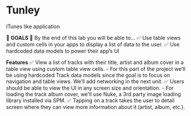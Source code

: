 # Tunley
ITunes like application


**🎯 GOALS 🎯**
By the end of this lab you will be able to...
✅ Use table views and custom cells in your apps to display a list of data to the user.
✅ Use hardcoded data models to power their app’s UI

**Features**
✅ View a list of tracks with their title, artist and album cover in a table view using custom table view cells.
    - For this part of the project we’ll be using hardcoded Track data models since the goal is to focus on navigation and table views. We’ll add networking in the next unit.
✅ Users should be able to view the UI in any screen size and orientation.
    - For loading the track album cover, we'll use Nuke, a 3rd party image loading library installed via SPM.
✅ Tapping on a track takes the user to detail screen where they can view more information about it (artist, album, etc.).
